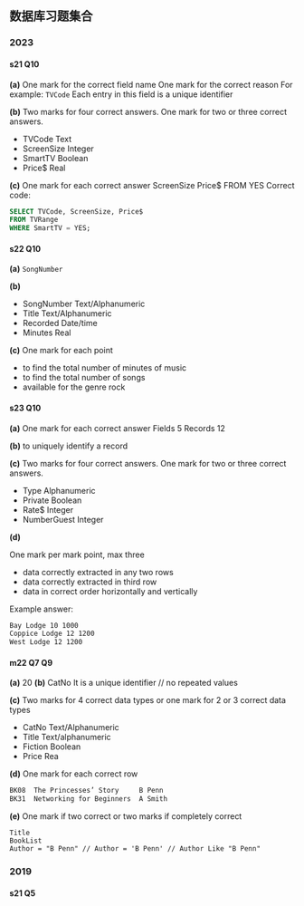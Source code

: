 ## 数据库习题集合

### 2023
#### s21 Q10
**(a)**
One mark for the correct field name
One mark for the correct reason
For example:
`TVCode`
Each entry in this field is a unique identifier

**(b)**
Two marks for four correct answers.
One mark for two or three correct answers. 
- TVCode Text
- ScreenSize Integer
- SmartTV Boolean
- Price$ Real 

**(c)**
One mark for each correct answer
ScreenSize
Price$
FROM
YES
Correct code:

```sql
SELECT TVCode, ScreenSize, Price$
FROM TVRange
WHERE SmartTV = YES; 
```

#### s22 Q10 
**(a)**
`SongNumber`

**(b)**
- SongNumber Text/Alphanumeric
- Title Text/Alphanumeric
- Recorded Date/time
- Minutes Real 

**(c)**
One mark for each point
- to find the total number of minutes of music
- to find the total number of songs
- available for the genre rock 

#### s23 Q10
**(a)**
One mark for each correct answer
Fields 5
Records 12

**(b)**
to uniquely identify a record

**(c)**
Two marks for four correct answers.
One mark for two or three correct answers. 
- Type Alphanumeric
- Private Boolean
- Rate$ Integer
- NumberGuest Integer 

**(d)**

One mark per mark point, max three
- data correctly extracted in any two rows
- data correctly extracted in third row
- data in correct order horizontally and vertically

Example answer:
```txt
Bay Lodge 10 1000
Coppice Lodge 12 1200
West Lodge 12 1200 
```

#### m22 Q7 Q9

**(a)**
20
**(b)**
CatNo
It is a unique identifier // no repeated values

**(c)**
Two marks for 4 correct data types or one mark for 2 or 3 correct data types

- CatNo Text/Alphanumeric
- Title Text/alphanumeric
- Fiction Boolean
- Price Rea

**(d)**
One mark for each correct row
```txt
BK08  The Princesses’ Story     B Penn
BK31  Networking for Beginners  A Smith
```

**(e)**
One mark if two correct or two marks if completely correct
```
Title
BookList
Author = "B Penn" // Author = 'B Penn' // Author Like "B Penn"
```

### 2019
#### s21 Q5
